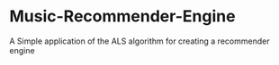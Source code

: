 # Music-Recommender-Engine
A Simple application of the ALS algorithm for creating a recommender engine
